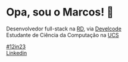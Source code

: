 # Opa, sou o Marcos! 🤘

Desenvolvedor full-stack na [RD](https://rd.com.br/), via [Develcode](https://www.develcode.com.br/)  <br />
Estudante de Ciência da Computação na [UCS](https://www.ucs.br/site) <br />

[#12in23](https://exercism.org/challenges/12in23) <br />
[Linkedin](https://www.linkedin.com/in/marcos-kloss/)
